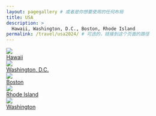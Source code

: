 ```yaml
---
layout: pagegallery # 或者是你想要使用的任何布局
title: USA
description: >
  Hawaii, Washington, D.C., Boston, Rhode Island
permalink: /travel/usa2024/ # 可选的，链接到这个页面的路径
---
```


<div class="gallery-grid" >
  <div class="card">
    <div class="image-overlay-container">
      <a href="/travel/usa2024/1">
        <img src="https://hobbyfigure.rayleigh-lin.top/2024usa1c/_RAY5851.webp"/>
        <div class="card-text">Hawaii</div>
      </a>
    </div>
  </div>
  <div class="card">
    <div class="image-overlay-container">
      <a href="/travel/usa2024/2">
        <img src="https://hobbyfigure.rayleigh-lin.top/2024usa2c/_RAY6088.webp"/>
        <div class="card-text">Washington, D.C.</div>
      </a>
    </div>
  </div>
  <div class="card">
    <div class="image-overlay-container">
      <a href="/travel/usa2024/3">
        <img src="https://hobbyfigure.rayleigh-lin.top/2024usa3c/_RAY6408.webp"/>
        <div class="card-text">Boston</div>
      </a>
    </div>
  </div>
  <div class="card">
    <div class="image-overlay-container">
      <a href="/travel/usa2024/4">
        <img src="https://hobbyfigure.rayleigh-lin.top/2024usa4c/_RAY6606.webp"/>
        <div class="card-text">Rhode Island</div>
      </a>
    </div>
  </div>
  <div class="card">
    <div class="image-overlay-container">
      <a href="/travel/usa2024/5">
        <img src="https://hobbyfigure.rayleigh-lin.top/2024usa5c/_RAY8956-HDR.webp"/>
        <div class="card-text">Washington</div>
      </a>
    </div>
  </div>
</div>
